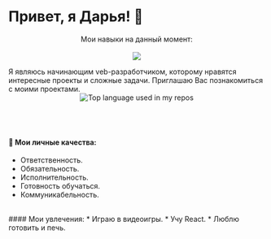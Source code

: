 # Привет, я Дарья! 👋
<p align="center">
  Мои навыки на данный момент:
  <br/>
  <br/>
  <a href="https://skillicons.dev">
    <img src="https://skillicons.dev/icons?i=git,github,css,html,js,figma,scss,vue,webpack" />
  </a>
</p>
Я являюсь начинающим veb-разработчиком, которому нравятся интересные проекты и сложные задачи. Приглашаю Вас познакомиться с моими проектами.   
<div align="center">
  <img width="" src="https://github-readme-stats.vercel.app/api/top-langs/?username=DaryaAnton&layout=compact&hide_title=1&card_width=300" alt="Top language used in my repos" />
  <br />
<!--   <small>Обожаю верстать 😛</small> -->
  <br />
  <br />
</div>
<br />

#### 🧡 Мои личные качества:
* Ответственность.
* Обязательность.
* Исполнительность.
* Готовность обучаться.
* Коммуникабельность.
<br/>
#### Мои увлечения:
* Играю в видеоигры.
* Учу React.
* Люблю готовить и печь.

